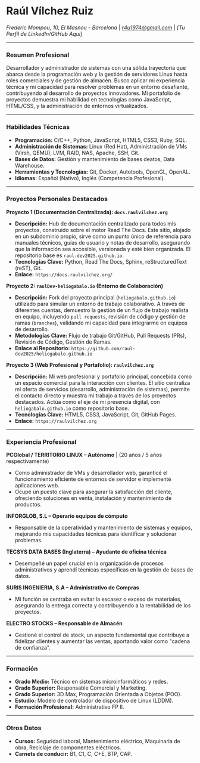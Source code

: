 # Raúl Vílchez Ruiz

*Frederic Mompou, 10, El Masnou - Barcelona* | *r4u1974@gmail.com* | *[Tu Perfil de LinkedIn/GitHub Aquí]*

---

### Resumen Profesional

Desarrollador y administrador de sistemas con una sólida trayectoria que abarca desde la programación web y la gestión de servidores Linux hasta roles comerciales y de gestión de almacén. Busco aplicar mi experiencia técnica y mi capacidad para resolver problemas en un entorno desafiante, contribuyendo al desarrollo de proyectos innovadores. Mi portafolio de proyectos demuestra mi habilidad en tecnologías como JavaScript, HTML/CSS, y la administración de entornos virtualizados.

---

### Habilidades Técnicas

*   **Programación:** C/C++, Python, JavaScript, HTML5, CSS3, Ruby, SQL.
*   **Administración de Sistemas:** Linux (Red Hat), Administración de VMs (Virsh, QEMU), LVM, RAID, NAS, Apache, SSH, Git.
*   **Bases de Datos:** Gestión y mantenimiento de bases deatos, Data Warehouse.
*   **Herramientas y Tecnologías:** Git, Docker, Autotools, OpenGL, OpenAL.
*   **Idiomas:** Español (Nativo), Inglés (Competencia Profesional).

---

### Proyectos Personales Destacados

**Proyecto 1 (Documentación Centralizada): `docs.raulvilchez.org`**

*   **Descripción:** Hub de documentación centralizado para todos mis proyectos, construido sobre el motor Read The Docs. Este sitio, alojado en un subdominio propio, sirve como un punto único de referencia para manuales técnicos, guías de usuario y notas de desarrollo, asegurando que la información sea accesible, versionada y esté bien organizada. El repositorio base es `raul-dev2025.github.io`.
*   **Tecnologías Clave:** Python, Read The Docs, Sphinx, reStructuredText (reST), Git.
*   **Enlace:** `https://docs.raulvilchez.org/`

**Proyecto 2: `raulDev-heliogabalo.io` (Entorno de Colaboración)**

*   **Descripción:** Fork del proyecto principal (`heliogabalo.github.io`) utilizado para simular un entorno de trabajo colaborativo. A través de diferentes cuentas, demuestro la gestión de un flujo de trabajo realista en equipo, incluyendo `pull requests`, revisión de código y gestión de ramas (`branches`), validando mi capacidad para integrarme en equipos de desarrollo.
*   **Metodologías Clave:** Flujo de trabajo Git/GitHub, Pull Requests (PRs), Revisión de Código, Gestión de Ramas.
*   **Enlace al Repositorio:** `https://github.com/raul-dev2025/heliogabalo.github.io`

**Proyecto 3 (Web Profesional y Portafolio): `raulvilchez.org`**

*   **Descripción:** Mi web profesional y portafolio principal, concebida como un espacio comercial para la interacción con clientes. El sitio centraliza mi oferta de servicios (desarrollo, administración de sistemas), permite el contacto directo y muestra mi trabajo a través de los proyectos destacados. Actúa como el eje de mi presencia digital, con `heliogabalo.github.io` como repositorio base.
*   **Tecnologías Clave:** HTML5, CSS3, JavaScript, Git, GitHub Pages.
*   **Enlace:** `https://raulvilchez.org`

---

### Experiencia Profesional

**PCGlobal / TERRITORIO LINUX – Autónomo** | (20 años / 5 años respectivamente)
*   Como administrador de VMs y desarrollador web, garanticé el funcionamiento eficiente de entornos de servidor e implementé aplicaciones web.
*   Ocupé un puesto clave para asegurar la satisfacción del cliente, ofreciendo soluciones en venta, instalación y mantenimiento de productos.

**INFORGLOB, S.L – Operario equipos de cómputo**
*   Responsable de la operatividad y mantenimiento de sistemas y equipos, mejorando mis capacidades técnicas para identificar y solucionar problemas.

**TECSYS DATA BASES (Inglaterra) – Ayudante de oficina técnica**
*   Desempeñé un papel crucial en la organización de procesos administrativos y aprendí técnicas específicas en la gestión de bases de datos.

**SURIS INGENIERIA, S.A – Administrativo de Compras**
*   Mi función se centraba en evitar la escasez o exceso de materiales, asegurando la entrega correcta y contribuyendo a la rentabilidad de los proyectos.

**ELECTRO STOCKS – Responsable de Almacén**
*   Gestioné el control de stock, un aspecto fundamental que contribuye a fidelizar clientes y aumentar las ventas, aportando valor como "cadena de confianza".

---

### Formación
*   **Grado Medio:** Técnico en sistemas microinformáticos y redes.
*   **Grado Superior:** Responsable Comercial y Marketing.
*   **Grado Superior:** 3D Max, Programación Orientada a Objetos (POO).
*   **Estudio:** Modelo de controlador de dispositivo de Linux (LDDM).
*   **Formación Profesional:** Administrativo FP II.

---

### Otros Datos

*   **Cursos:** Seguridad laboral, Mantenimiento eléctrico, Maquinaria de obra, Reciclaje de componentes eléctricos.
*   **Carnets de conducir:** B1, C1, C, C+E, BTP, CAP.